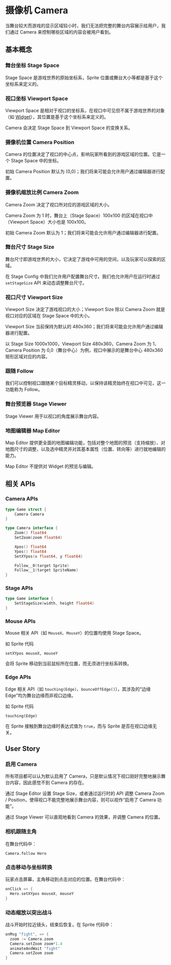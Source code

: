 # 摄像机 Camera

当舞台较大而游戏的显示区域较小时，我们无法把完整的舞台内容展示给用户，我们通过 Camera 来控制哪些区域的内容会被用户看到。

## 基本概念

### 舞台坐标 Stage Space

Stage Space 是游戏世界的原始坐标系，Sprite 位置或舞台大小等都是基于这个坐标系来定义的。

### 视口坐标 Viewport Space

Viewport Space 是相对于视口的坐标系，在视口中可见但不属于游戏世界的对象（如 [Widget](./widget.zh.md)），其位置是基于这个坐标系来定义的。

Camera 会决定 Stage Space 到 Viewport Space 的变换关系。

### 摄像机位置 Camera Position

Camera 的位置决定了视口的中心点，影响玩家所看到的游戏区域的位置。它是一个 Stage Space 中的坐标。

初始 Camera Position 默认为 (0,0)；我们将来可能会允许用户通过编辑器进行配置。

### 摄像机缩放比例 Camera Zoom

Camera Zoom 决定了视口所对应的游戏区域的大小。

Camera Zoom 为 1 时，舞台上（Stage Space）100x100 的区域在视口中（Viewport Space）大小也是 100x100。

初始 Camera Zoom 默认为 1；我们将来可能会允许用户通过编辑器进行配置。

### 舞台尺寸 Stage Size

舞台尺寸即游戏世界的大小，它决定了游戏中可用的空间，以及玩家可以探索的区域。

在 Stage Config 中我们允许用户配置舞台尺寸。我们也允许用户在运行时通过 `setStageSize` API 来动态调整舞台尺寸。

### 视口尺寸 Viewport Size

Viewport Size 决定了游戏视口的大小；Viewport Size 除以 Camera Zoom 就是视口对应的区域在 Stage Space 中的大小。

Viewport Size 当前保持为默认的 480x360；我们将来可能会允许用户通过编辑器进行配置。

以 Stage Size 1000x1000，Viewport Size 480x360，Camera Zoom 为 1、Camera Position 为 0,0（舞台中心）为例，视口中展示的是舞台中心 480x360 矩形区域对应的内容。

### 跟随 Follow

我们可以控制视口跟随某个目标精灵移动，以保持该精灵始终在视口中可见，这一功能称为 Follow。

### 舞台预览器 Stage Viewer

Stage Viewer 用于以视口的角度展示舞台内容。

### 地图编辑器 Map Editor

Map Editor 提供更全面的地图编辑功能，包括对整个地图的预览（支持缩放）、对地图尺寸的调整，以及选中精灵并对其基本属性（位置、转向等）进行就地编辑的能力。

Map Editor 不提供对 Widget 的预览与编辑。

## 相关 APIs

### Camera APIs

```go
type Game struct {
	Camera Camera
}

type Camera interface {
	Zoom() float64
	SetZoom(zoom float64)

	Xpos() float64
	Ypos() float64
	SetXYpos(x float64, y float64)

	Follow__0(target Sprite)
	Follow__1(target SpriteName)
}
```

### Stage APIs

```go
type Game interface {
	SetStageSize(width, height float64)
}
```

### Mouse APIs

Mouse 相关 API（如 `MouseX`、`MouseY`）的位置均使用 Stage Space。

如 Sprite 代码

```spx
setXYpos mouseX, mouseY
```

会将 Sprite 移动到当前鼠标所在位置，而无须进行坐标系转换。

### Edge APIs

Edge 相关 API（如 `touching(Edge)`、`bounceOffEdge()`），其涉及的“边缘 Edge”均为舞台边缘而非视口边缘。

如 Sprite 代码

```spx
touching(Edge)
```

在 Sprite 接触到舞台边缘时表达式值为 `true`，而与 Sprite 是否在视口边缘无关。

## User Story

### 启用 Camera

所有项目都可以认为默认启用了 Camera，只是默认情况下视口刚好完整地展示舞台内容，因此感觉不到 Camera 的存在。

通过 Stage Editor 设置 Stage Size，或者通过运行时的 API 调整 Camera Zoom / Position，使得视口不能完整地展示舞台内容，则可以视作“启用了 Camera 功能”。

通过 Stage Viewer 可以直观地看到 Camera 的效果，并调整 Camera 的位置。

### 相机跟随主角

在舞台代码中：

```spx
Camera.follow Hero
```

### 点击移动与坐标转换

玩家点击屏幕，主角移动到点击对应的位置。在舞台代码中：

```go
onClick => {
  Hero.setXYpos mouseX, mouseY
}
```

### 动态缩放以突出战斗

战斗开始时拉近镜头，结束后恢复。在 Sprite 代码中：

```go
onMsg "fight", => {
  zoom := Camera.zoom
  Camera.setZoom zoom*1.4
  animateAndWait "fight"
  Camera.setZoom zoom
}
```

